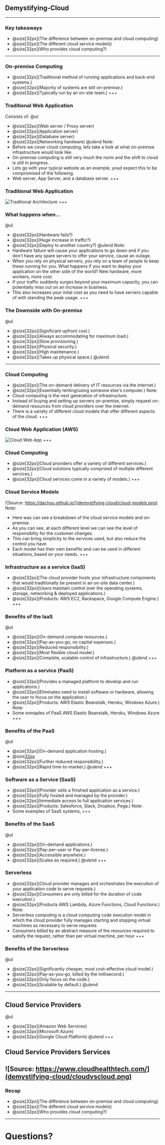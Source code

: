[comment]: <> (https://gitpitch.com/willstobo/gitpitch-talks/master?p=demystifying-cloud)
## Demystifying-Cloud
---
### Key takeaways
- @size[32px](The difference between on-premise and cloud computing)
- @size[32px](The different cloud service models)
- @size[32px](Who provides cloud computing?)
---
### On-premise Computing
- @size[32px](Traditional method of running applications and back-end systems.)
- @size[32px](Majority of systems are still on-premise.)
- @size[32px](Typically run by an on-site team.)
+++
### Traditional Web Application 
Consists of:
@ul
- @size[32px](Web server / Proxy server)
- @size[32px](Application server)
- @size[32px](Database server)
- @size[32px](Networking hardware)
@ulend
Note:
- Before we cover cloud computing, lets take a look at what on-premise infrastructure would look like.
- On-premise computing is still very much the norm and the shift to cloud is still in progress.
- Lets go with your typical website as an example, youd expect this to be compromised of the following.
- Web server, App Server, and a database server.
+++
### Traditional Web Application
![Traditional Architecture](demystifying-cloud/on-prem.jpg)
+++
### What happens when...
@ul
- @size[32px](Hardware fails?)
- @size[32px](Huge increase in traffic?)
- @size[32px](Deploy to another country?)
@ulend
Note:
- Hardware failure will cause your applications to go down and if you don't have any spare servers to offer your service, cause an outage.
- When you rely on physical servers, you rely on a team of people to keep these running for you. What happens if you want to deploy your application on the other side of the world? New hardware, more workers, more cost.
- If your traffic suddenly surges beyond your maximum capacity, you can potentially miss out on an increase in business.
- This also increases your inital cost as you need to have servers capable of with standing the peak usage.
+++
### The Downside with On-premise
@ul
- @size[32px](Significant upfront cost.)
- @size[32px](Always accommodating for maximum load.)
- @size[32px](Slow provisioning.)
- @size[32px](Physical security.)
- @size[32px](High maintenance.)
- @size[32px](Takes up physical space.)
@ulend
---
### Cloud Computing
- @size[32px](The on-demand delivery of IT resources via the internet.)
- @size[32px](Essentially renting/using someone else's computer.)
Note:
- Cloud computing is the next generation of infrastructure.
- Instead of buying and setting up servers on-premise, simply request on-demand resources from cloud providers over the internet.
- There is a variety of different cloud models that offer different aspects of the cloud.
+++
### Cloud Web Application (AWS)
![Cloud Web App](demystifying-cloud/cloud.jpg)
+++
### Cloud Computing
- @size[32px](Cloud providers offer a variety of different services.)
- @size[32px](Cloud solutions typically comprised of multiple different services.)
- @size[32px](Cloud services come in a variety of models.)
+++
### Cloud Service Models
![Source: https://dachou.github.io/](demystifying-cloud/cloud-models.png)
Note:
- Here was can see a breakdown of the cloud service models and on-premise.
- As you can see, at each different level we can see the level of responsiblity for the customer changes.
- This can bring simplicity to the services used, but also reduce the control you have.
- Each model has their own benefits and can be used in different situations, based on your needs.
+++
### Infrastructure as a service (IaaS)
- @size[32px](The cloud provider hosts your infrastructure components that would traditionally be present in an on-site data center.)
- @size[32px](Users maintain control over the operating systems, storage, networking & deployed applications.)
- @size[32px](Products: AWS EC2, Rackspace, Google Compute Engine.)
+++
### Benefits of the IaaS
@ul
- @size[32px](On-demand compute resources.)
- @size[32px](Pay-as-you-go, no capital expenses.)
- @size[32px](Reduced responsibility.)
- @size[32px](Most flexible cloud model.)
- @size[32px](Complete, scalable control of infrastructure.)
@ulend
+++
### Platform as a service (PaaS)
- @size[32px](Provides a managed platform to develop and run applications.)
- @size[32px](Eliminates need to install software or hardware, allowing the user to focus on the application.)
- @size[32px](Products: AWS Elastic Beanstalk, Heroku, Windows Azure.)
Note:
- Some exmaples of PaaS AWS Elastic Beanstalk, Heroku, Windows Azure
+++
### Benefits of the PaaS
@ul
- @size[32px](On-demand application hosting.)
- @size[32px](Pay-as-you-go.)
- @size[32px](Further reduced responsibility.)
- @size[32px](Rapid time-to-market.)
@ulend
+++
### Software as a Service (SaaS)
- @size[32px](Provider sells a finished application as a service.)
- @size[32px](Fully hosted and managed by the provider.)
- @size[32px](Immediate access to full application services.)
- @size[32px](Products: Salesforce, Slack, Dropbox, Pega.)
Note:
- Some examples of SaaS systems, 
+++
### Benefits of the SaaS
@ul
- @size[32px](On-demand applications.)
- @size[32px](Pay-per-user or Pay-per-license.)
- @size[32px](Accessible anywhere.)
- @size[32px](Scales as required.)
@ulend
+++
### Serverless
- @size[32px](Cloud provider manages and orchestrates the execution of your application code to serve requests.)
- @size[32px](Consumers are only billed for the duration of code execution.)
- @size[32px](Products AWS Lambda, Azure Functions, Cloud Functions.)
Note:
- Serverless computing is a cloud computing code execution model in which the cloud provider fully manages starting and stopping virtual machines as necessary to serve requests
- Consumers billed by an abstract measure of the resources required to satisfy the request, rather than per virtual machine, per hour
+++
### Benefits of the Serverless
@ul
- @size[32px](Significantly cheaper, most cost-effective cloud model.)
- @size[32px](Pay-as-you-go, billed by the millisecond.)
- @size[32px](Only focus on the code.)
- @size[32px](Scalable by default.)
@ulend
---
## Cloud Service Providers
@ul
- @size[32px](Amazon Web Services)
- @size[32px](Microsoft Azure)
- @size[32px](Google Cloud Platform)
@ulend
+++
## Cloud Service Providers Services
![Source: https://www.cloudhealthtech.com/](demystifying-cloud/cloudvscloud.png)
---
### Recap
- @size[32px](The difference between on-premise and cloud computing)
- @size[32px](The different cloud service models)
- @size[32px](Who provides cloud computing?)
---
# Questions?

